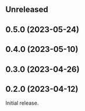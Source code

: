 <!-- Learn how to maintain this file at https://github.com/WordPress/gutenberg/tree/HEAD/packages#maintaining-changelogs. -->

## Unreleased

## 0.5.0 (2023-05-24)

## 0.4.0 (2023-05-10)

## 0.3.0 (2023-04-26)

## 0.2.0 (2023-04-12)

Initial release.
